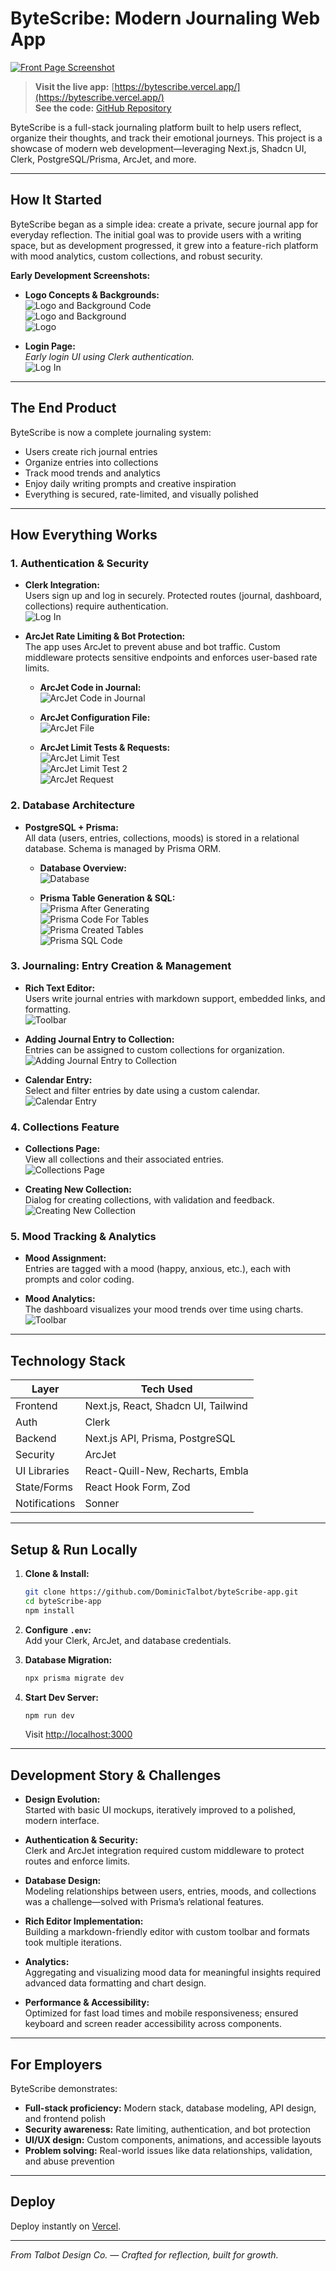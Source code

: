 # ByteScribe: Modern Journaling Web App

[![Front Page Screenshot](public\Images\Frontpage.png)](https://bytescribe.vercel.app/)

> **Visit the live app:** [https://bytescribe.vercel.app/](https://bytescribe.vercel.app/)  
> **See the code:** [GitHub Repository](https://github.com/DominicTalbot/byteScribe-app)

ByteScribe is a full-stack journaling platform built to help users reflect, organize their thoughts, and track their emotional journeys. This project is a showcase of modern web development—leveraging Next.js, Shadcn UI, Clerk, PostgreSQL/Prisma, ArcJet, and more.

---

## How It Started

ByteScribe began as a simple idea: create a private, secure journal app for everyday reflection. The initial goal was to provide users with a writing space, but as development progressed, it grew into a feature-rich platform with mood analytics, custom collections, and robust security.

**Early Development Screenshots:**

- **Logo Concepts & Backgrounds:**  
  ![Logo and Background Code](/Images/Logo%20and%20background%20code.png)  
  ![Logo and Background](/Images/Logo%20and%20background.png)  
  ![Logo](/Images/Logo.png)

- **Login Page:**  
  _Early login UI using Clerk authentication._  
  ![Log In](/Images/Log%20in.png)

---

## The End Product

ByteScribe is now a complete journaling system:

- Users create rich journal entries
- Organize entries into collections
- Track mood trends and analytics
- Enjoy daily writing prompts and creative inspiration
- Everything is secured, rate-limited, and visually polished

---

## How Everything Works

### 1. Authentication & Security

- **Clerk Integration:**  
  Users sign up and log in securely. Protected routes (journal, dashboard, collections) require authentication.  
  ![Log In](/Images/Log%20in.png)

- **ArcJet Rate Limiting & Bot Protection:**  
  The app uses ArcJet to prevent abuse and bot traffic. Custom middleware protects sensitive endpoints and enforces user-based rate limits.

  - **ArcJet Code in Journal:**  
    ![ArcJet Code in Journal](/Images/ArcJet%20code%20in%20journal.png)

  - **ArcJet Configuration File:**  
    ![ArcJet File](/Images/ArcJet%20file.png)

  - **ArcJet Limit Tests & Requests:**  
    ![ArcJet Limit Test](/Images/ArcJet%20Limit%20Test.png)  
    ![ArcJet Limit Test 2](/Images/ArcJet%20Limit%20Test%202.png)  
    ![ArcJet Request](/Images/ArcJet%20request.png)

### 2. Database Architecture

- **PostgreSQL + Prisma:**  
  All data (users, entries, collections, moods) is stored in a relational database. Schema is managed by Prisma ORM.

  - **Database Overview:**  
    ![Database](/Images/Database.png)

  - **Prisma Table Generation & SQL:**  
    ![Prisma After Generating](/Images/Prisma-afterGenerating.png)  
    ![Prisma Code For Tables](/Images/Prisma-codeForTables.png)  
    ![Prisma Created Tables](/Images/Prisma-createdTables.png)  
    ![Prisma SQL Code](/Images/Prisma-sqlCode.png)

### 3. Journaling: Entry Creation & Management

- **Rich Text Editor:**  
  Users write journal entries with markdown support, embedded links, and formatting.  
  ![Toolbar](/Images/Toolbar.png)

- **Adding Journal Entry to Collection:**  
  Entries can be assigned to custom collections for organization.  
  ![Adding Journal Entry to Collection](/Images/Adding%20journal%20entry%20to%20collection.png)

- **Calendar Entry:**  
  Select and filter entries by date using a custom calendar.  
  ![Calendar Entry](/Images/Calendar%20entry.png)

### 4. Collections Feature

- **Collections Page:**  
  View all collections and their associated entries.  
  ![Collections Page](/Images/Collections%20page.png)

- **Creating New Collection:**  
  Dialog for creating collections, with validation and feedback.  
  ![Creating New Collection](/Images/Creating%20new%20collection.png)

### 5. Mood Tracking & Analytics

- **Mood Assignment:**  
  Entries are tagged with a mood (happy, anxious, etc.), each with prompts and color coding.

- **Mood Analytics:**  
  The dashboard visualizes your mood trends over time using charts.  
  ![Toolbar](/Images/Toolbar.png) <!-- Replace with a proper mood analytics screenshot if available -->

---

## Technology Stack

| Layer         | Tech Used                           |
| ------------- | ----------------------------------- |
| Frontend      | Next.js, React, Shadcn UI, Tailwind |
| Auth          | Clerk                               |
| Backend       | Next.js API, Prisma, PostgreSQL     |
| Security      | ArcJet                              |
| UI Libraries  | React-Quill-New, Recharts, Embla    |
| State/Forms   | React Hook Form, Zod                |
| Notifications | Sonner                              |

---

## Setup & Run Locally

1. **Clone & Install:**

   ```bash
   git clone https://github.com/DominicTalbot/byteScribe-app.git
   cd byteScribe-app
   npm install
   ```

2. **Configure `.env`:**  
   Add your Clerk, ArcJet, and database credentials.

3. **Database Migration:**

   ```bash
   npx prisma migrate dev
   ```

4. **Start Dev Server:**
   ```bash
   npm run dev
   ```
   Visit [http://localhost:3000](http://localhost:3000)

---

## Development Story & Challenges

- **Design Evolution:**  
  Started with basic UI mockups, iteratively improved to a polished, modern interface.

- **Authentication & Security:**  
  Clerk and ArcJet integration required custom middleware to protect routes and enforce limits.

- **Database Design:**  
  Modeling relationships between users, entries, moods, and collections was a challenge—solved with Prisma’s relational features.

- **Rich Editor Implementation:**  
  Building a markdown-friendly editor with custom toolbar and formats took multiple iterations.

- **Analytics:**  
  Aggregating and visualizing mood data for meaningful insights required advanced data formatting and chart design.

- **Performance & Accessibility:**  
  Optimized for fast load times and mobile responsiveness; ensured keyboard and screen reader accessibility across components.

---

## For Employers

ByteScribe demonstrates:

- **Full-stack proficiency:** Modern stack, database modeling, API design, and frontend polish
- **Security awareness:** Rate limiting, authentication, and bot protection
- **UI/UX design:** Custom components, animations, and accessible layouts
- **Problem solving:** Real-world issues like data relationships, validation, and abuse prevention

---

## Deploy

Deploy instantly on [Vercel](https://vercel.com/new?utm_medium=default-template&filter=next.js&utm_source=create-next-app&utm_campaign=create-next-app-readme).

---

_From Talbot Design Co. — Crafted for reflection, built for growth._
